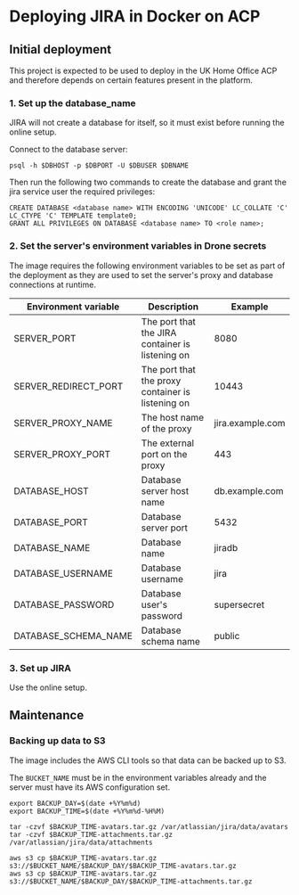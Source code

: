 # Deploying JIRA in Docker on ACP

## Initial deployment

This project is expected to be used to deploy in the UK Home Office ACP and
therefore depends on certain features present in the platform.

### 1. Set up the database_name

JIRA will not create a database for itself, so it must exist before running the online setup.

Connect to the database server:

```
psql -h $DBHOST -p $DBPORT -U $DBUSER $DBNAME
```

Then run the following two commands to create the database and grant the jira service user the required privileges:

```
CREATE DATABASE <database name> WITH ENCODING 'UNICODE' LC_COLLATE 'C' LC_CTYPE 'C' TEMPLATE template0;
GRANT ALL PRIVILEGES ON DATABASE <database name> TO <role name>;
```

### 2. Set the server's environment variables in Drone secrets

The image requires the following environment variables to be set as part of the deployment as they are used to set the server's proxy and database connections at runtime.

Environment variable | Description | Example
-------------------- | ----------- | -------
SERVER_PORT          | The port that the JIRA container is listening on | 8080
SERVER_REDIRECT_PORT | The port that the proxy container is listening on | 10443
SERVER_PROXY_NAME    | The host name of the proxy | jira.example.com
SERVER_PROXY_PORT    | The external port on the proxy | 443
DATABASE_HOST        | Database server host name  | db.example.com
DATABASE_PORT        | Database server port | 5432
DATABASE_NAME        | Database name | jiradb
DATABASE_USERNAME    | Database username | jira
DATABASE_PASSWORD    | Database user's password | supersecret
DATABASE_SCHEMA_NAME | Database schema name | public

### 3. Set up JIRA

Use the online setup.

## Maintenance

### Backing up data to S3

The image includes the AWS CLI tools so that data can be backed up to S3.

The `BUCKET_NAME` must be in the environment variables already and the server must have its AWS configuration set.

```
export BACKUP_DAY=$(date +%Y%m%d)
export BACKUP_TIME=$(date +%Y%m%d-%H%M)

tar -czvf $BACKUP_TIME-avatars.tar.gz /var/atlassian/jira/data/avatars
tar -czvf $BACKUP_TIME-attachments.tar.gz /var/atlassian/jira/data/attachments

aws s3 cp $BACKUP_TIME-avatars.tar.gz s3://$BUCKET_NAME/$BACKUP_DAY/$BACKUP_TIME-avatars.tar.gz
aws s3 cp $BACKUP_TIME-avatars.tar.gz s3://$BUCKET_NAME/$BACKUP_DAY/$BACKUP_TIME-attachments.tar.gz

```
